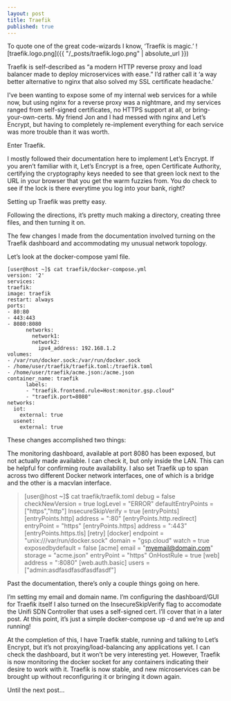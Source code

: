 ```yaml
---
layout: post
title: Traefik
published: true
---
```


To quote one of the great code-wizards I know, ‘Traefik is magic.’
![traefik.logo.png]({{ "/_posts/traefik.logo.png" | absolute_url }})

Traefik is self-described as “a modern HTTP reverse proxy and load balancer made to deploy microservices with ease.”  I’d rather call it ‘a way better alternative to nginx that also solved my SSL certificate headache.’

I’ve been wanting to expose some of my internal web services for a while now, but using nginx for a reverse proxy was a nightmare, and my services ranged from self-signed certificates, no HTTPS support at all, or bring-your-own-certs. My friend Jon and I had messed with nginx and Let’s Encrypt, but having to completely re-implement everything for each service was more trouble than it was worth.

Enter Traefik.

I mostly followed their documentation here to implement Let’s Encrypt. If you aren’t familiar with it, Let’s Encrypt is a free, open Certificate Authority, certifying the cryptography keys needed to see that green lock next to the URL in your browser that you get the warm fuzzies from. You do check to see if the lock is there everytime you log into your bank, right?

Setting up Traefik was pretty easy.

Following the directions, it’s pretty much making a directory, creating three files, and then turning it on.

The few changes I made from the documentation involved turning on the Traefik dashboard and accommodating my unusual network topology.

Let’s look at the docker-compose yaml file.


    [user@host ~]$ cat traefik/docker-compose.yml
    version: '2'
    services:
    traefik:
    image: traefik
    restart: always
    ports:
    - 80:80
    - 443:443
    - 8080:8080
          networks:
            network1:
            network2:
              ipv4_address: 192.168.1.2
    volumes:
    - /var/run/docker.sock:/var/run/docker.sock
    - /home/user/traefik/traefik.toml:/traefik.toml
    - /home/user/traefik/acme.json:/acme.json
    container_name: traefik
          labels:
          - "traefik.frontend.rule=Host:monitor.gsp.cloud"
          - "traefik.port=8080"
    networks:
      iot:
        external: true
      usenet:
        external: true

These changes accomplished two things:

The monitoring dashboard, available at port 8080 has been exposed, but not actually made available. I can check it, but only inside the LAN. This can be helpful for confirming route availability.
I also set Traefik up to span across two different Docker network interfaces, one of which is a bridge and the other is a macvlan interface.

> [user@host ~]$ cat traefik/traefik.toml debug = false checkNewVersion
> = true logLevel = "ERROR" defaultEntryPoints = ["https","http"] InsecureSkipVerify = true [entryPoints] [entryPoints.http] address =
> ":80" [entryPoints.http.redirect] entryPoint = "https"
> [entryPoints.https] address = ":443" [entryPoints.https.tls] [retry]
> [docker] endpoint = "unix:///var/run/docker.sock"   domain =
> "gsp.cloud" watch = true exposedbydefault = false [acme]   email =
> "myemail@domain.com" storage = "acme.json" entryPoint = "https"
> OnHostRule = true [web]   address = ":8080" [web.auth.basic]   users =
> ["admin:asdfasdfasdfasdfasdf"]

Past the documentation, there’s only a couple things going on here.

I’m setting my email and domain name.
I’m configuring the dashboard/GUI for Traefik itself
I also turned on the InsecureSkipVerify flag to accomodate the Unifi SDN Controller that uses a self-signed cert. I’ll cover that in a later post.
At this point, it’s just a simple docker-compose up -d and we’re up and running!

At the completion of this, I have Traefik stable, running and talking to Let’s Encrypt, but it’s not proxying/load-balancing any applications yet. I can check the dashboard, but it won’t be very interesting yet. However, Traefik is now monitoring the docker socket for any containers indicating their desire to work with it. Traefik is now stable, and new microservices can be brought up without reconfiguring it or bringing it down again.

Until the next post…
